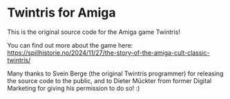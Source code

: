 # Twintris for Amiga

This is the original source code for the Amiga game Twintris!

You can find out more about the game here: https://spillhistorie.no/2024/11/27/the-story-of-the-amiga-cult-classic-twintris/

Many thanks to Svein Berge (the original Twintris programmer) for releasing the source code to the public, and to Dieter Mückter from former Digital Marketing for giving his permission to do so! :)
